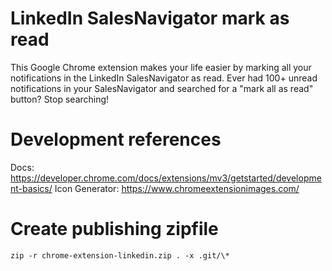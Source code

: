 # LinkedIn SalesNavigator mark as read
This Google Chrome extension makes your life easier by marking all your notifications in the LinkedIn SalesNavigator as read.
Ever had 100+ unread notifications in your SalesNavigator and searched for a "mark all as read" button?
Stop searching!

# Development references
Docs: https://developer.chrome.com/docs/extensions/mv3/getstarted/development-basics/
Icon Generator: https://www.chromeextensionimages.com/

# Create publishing zipfile
```
zip -r chrome-extension-linkedin.zip . -x .git/\*
```